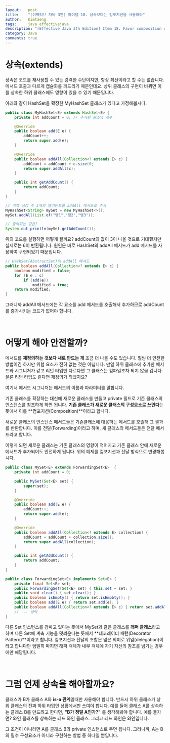 ```yaml
---
layout:   post
title:    "[이펙티브 자바 3판] 아이템 18. 상속보다는 컴포지션을 사용하라"
author:   Kimtaeng
tags: 	  java effectivejava
description: "[Effective Java 3th Edition] Item 18. Favor composition over inheritance" 
category: Java
comments: true
---
```


# 상속(extends)
상속은 코드를 재사용할 수 있는 강력한 수단이지만, 항상 최선이라고 할 수는 없습니다. 메서드 호출과 다르게 캡슐화를 깨드리기 때문인데요. 
상위 클래스의 구현이 바뀌면 이를 상속한 하위 클래스에도 영향이 있을 수 있기 때문입니다.

아래와 같이 HashSet을 확장한 MyHashSet 클래스가 있다고 가정해봅시다.

```java
public class MyHashSet<E> extends HashSet<E> {
    private int addCount = 0; // 추가된 원소의 개수

    @Override
    public boolean add(E e) {
        addCount++;
        return super.add(e);
    }

    @Override
    public boolean addAll(Collection<? extends E> c) {
        addCount = addCount + c.size(0;
        return super.addAll(c);
    }

    public int getAddCount() {
        return addCount;
    }
}

// 객체 생성 후 3개의 엘리먼트를 addAll 메서드로 추가
MyHashSet<String> mySet = new MyHashSet<>();
mySet.addAll(List.of("탱1","탱2","탱3"));

// 출력되는 값은?
System.out.println(mySet.getAddCount());
```

위의 코드를 실행하면 어떻게 될까요? addCount의 값이 3이 나올 것으로 기대했지만 실제로는 6이 반환됩니다.
원인은 바로 HashSet의 addAll 메서드가 add 메서드를 사용하여 구현되었기 때문입니다.

```java
// HashSet(AbstractSet)의 addAll 메서드
public boolean addAll(Collection<? extends E> c) {
    boolean modified = false;
    for (E e : c)
        if (add(e))
            modified = true;
    return modified;
}
```

그러니까 addAll 메서드에는 각 요소를 add 메서드를 호출해서 추가하므로 addCount를 증가시키는 코드가 없어야 합니다.

<br/>

# 어떻게 해야 안전할까?
메서드를 **재정의하는 것보다 새로 만드는 게** 조금 더 나을 수도 있습니다. 훨씬 더 안전한 방법이긴 하지만
위험 요소가 전혀 없는 것은 아닙니다. 만일 하위 클래스에 추가한 메서드와 시그니처가 같고 리턴 타입만 다르다면
그 클래스는 컴파일조차 되지 않을 겁니다. 물론 리턴 타입도 같다면 재정의가 되겠지요?

<div class="post_caption">여기서 메서드 시그니처는 메서드의 이름과 파라미터를 말합니다.</div> 

기존 클래스를 확장하는 대신에 새로운 클래스를 만들고 private 필드로 기존 클래스의 인스턴스를 참조하게 하면 됩니다.
**기존 클래스가 새로운 클래스의 구성요소로 쓰인다**는 뜻에서 이를 **컴포지션(Composition)**이라고 합니다.

새로운 클래스의 인스턴스 메서드들은 기존클래스에 대응하는 메서드를 호출해 그 결과를 반환합니다.
이를 전달(Forwarding)이라고 하며, 새 클래스의 메서드들은 전달 메서드라고 합니다.

이렇게 되면 새로운 클래스는 기존 클래스의 영향이 적어지고 기존 클래스 안에 새로운 메서드가 추가되어도 안전하게 됩니다.
위의 예제를 컴포지션과 전달 방식으로 변경해봅시다. 

```java
public class MySet<E> extends ForwardingSet<E>  {
    private int addCount = 0;

    public MySet(Set<E> set) {
        super(set);
    }

    @Override
    public boolean add(E e) {
        addCount++;
        return super.add(e);
    }

    @Override
    public boolean addAll(Collection<? extends E> collection) {
        addCount = addCount + collection.size();
        return super.addAll(collection);
    }

    public int getAddCount() {
        return addCount;
    }
}

public class ForwardingSet<E> implements Set<E> {
    private final Set<E> set;
    public ForwardingSet(Set<E> set) { this.set = set; }
    public void clear() { set.clear(); }
    public boolean isEmpty() { return set.isEmpbty(); }
    public boolean add(E e) { return set.add(e); }
    public boolean addAll(Collection<? extends E> c) { return set.addAll(c); }
    // ... 생략
}
```

다른 Set 인스턴스를 감싸고 있다는 뜻에서 MySet과 같은 클래스를 **래퍼 클래스**라고 하며
다른 Set에 계측 기능을 덧씌운다는 뜻에서 **데코레이터 패턴(Decorator Pattern)**이라고 합니다.
컴포지션과 전달의 조합은 넓은 의미로 위임(delegation)이라고 합니다만 엄밀히 따지면 래퍼 객체가
내부 객체에 자기 자신의 참조를 넘기는 경우에만 해당됩니다.

<br/>

# 그럼 언제 상속을 해야할까요?
클래스가 B가 클래스 A와 **is-a 관계**일때만 사용해야 합니다.
반드시 하위 클래스가 상위 클래스의 진짜 하위 타입인 상황에서만 쓰여야 합니다. 예를 들어 클래스 A를 상속하는
클래스 B를 만드려고 한다면, **"B가 정말 A인가?"** 를 생각해봐야 합니다. 
예를 들자면? 와인 클래스를 상속하는 레드 와인 클래스. 그리고 레드 와인은 와인입니다.

그 조건이 아니라면 A를 클래스 B의 private 인스턴스로 두면 됩니다.
그러니까, A는 B의 필수 구성요소가 아니라 구현하는 방법 중 하나일 뿐입니다.